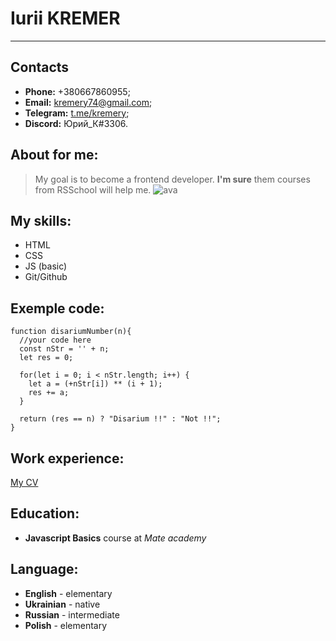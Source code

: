 # Iurii KREMER
***
## Contacts
* __Phone:__ +380667860955;
* __Email:__ kremery74@gmail.com;
* __Telegram:__ [t.me/kremery](https://t.me/kremery);
* __Discord:__ Юрий_К#3306.
## About for me:
>My goal is to become a frontend developer. **I'm sure** them courses from RSSchool will help me.
![ava](https://camo.githubusercontent.com/6810794eacecb62ea3492d1e1e1b19fc5fa1dac2ae524b866bc72aeea26198eb/68747470733a2f2f302e67726176617461722e636f6d2f6176617461722f37373637396163343633373662326239343961363962353037643466636537393f643d68747470732533412532462532466769746875622e6769746875626173736574732e636f6d253246696d6167657325324667726176617461727325324667726176617461722d757365722d3432302e706e6726723d6726733d313430)
## My skills:
* HTML
* CSS
* JS (basic)
* Git/Github
## Exemple code:
```
function disariumNumber(n){
  //your code here
  const nStr = '' + n;
  let res = 0;

  for(let i = 0; i < nStr.length; i++) {
    let a = (+nStr[i]) ** (i + 1);
    res += a;
  }

  return (res == n) ? "Disarium !!" : "Not !!";
}
```
## Work experience:
[My CV](https://kremery.github.io/rsschool-cv/cv)
## Education:
* __Javascript Basics__ course at *Mate academy*
## Language:
* __English__ - elementary
* __Ukrainian__ - native
* __Russian__ - intermediate
* __Polish__ - elementary